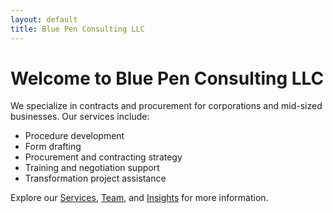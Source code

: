 ```yaml
---
layout: default
title: Blue Pen Consulting LLC
---
```


# Welcome to Blue Pen Consulting LLC

We specialize in contracts and procurement for corporations and mid-sized businesses. Our services include:

- Procedure development  
- Form drafting  
- Procurement and contracting strategy  
- Training and negotiation support  
- Transformation project assistance

Explore our [Services](/services), [Team](/team), and [Insights](/insights) for more information.

